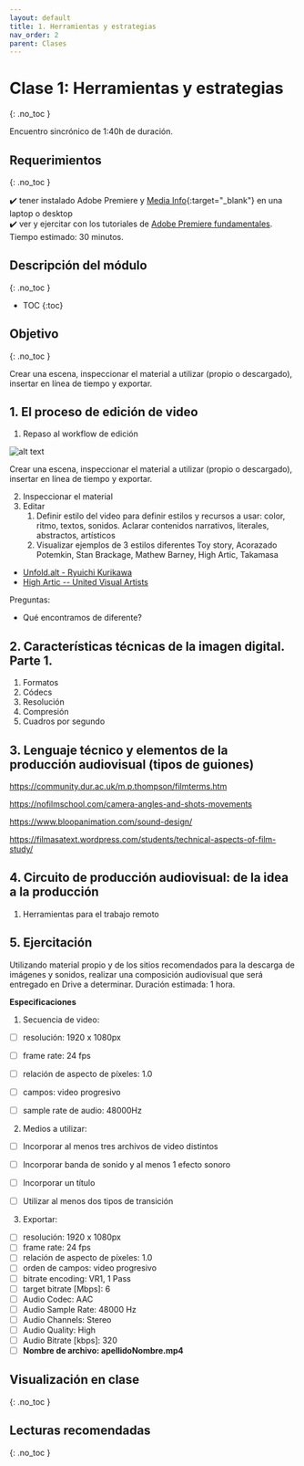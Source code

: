 ```yaml
---
layout: default
title: 1. Herramientas y estrategias
nav_order: 2
parent: Clases
---
```


# Clase 1: Herramientas y estrategias
{: .no_toc }

Encuentro sincrónico de 1:40h de duración.  

## Requerimientos 
{: .no_toc }

✔️ tener instalado Adobe Premiere y [Media Info](https://mediaarea.net/en/MediaInfo){:target="_blank"} en una laptop o desktop  
✔️ ver y ejercitar con los tutoriales de [Adobe Premiere fundamentales](../tutoriales/PremierePro). Tiempo estimado: 30 minutos.  

## Descripción del módulo  
{: .no_toc }

- TOC
{:toc}


## Objetivo  
{: .no_toc }

Crear una escena, inspeccionar el material a utilizar (propio o descargado), insertar en línea de tiempo y exportar.

## 1. El proceso de edición de video  
1. Repaso al workflow de edición

![alt text](../../../assets/workflow_premiere.jpg "worflow de edición")

Crear una escena, inspeccionar el material a utilizar (propio o descargado), insertar en línea de tiempo y exportar.



 2. Inspeccionar el material
 3. Editar
    1. Definir estilo del video para definir estilos y recursos a usar: color, ritmo, textos, sonidos. Aclarar contenidos narrativos, literales, abstractos, artísticos
    2. Visualizar ejemplos de 3 estilos diferentes Toy story, Acorazado Potemkin, Stan Brackage, Mathew Barney, High Artic, Takamasa  

- [Unfold.alt - Ryuichi Kurikawa](https://vimeo.com/201857765)
- [High Artic -- United Visual Artists](https://www.youtube.com/watch?v=3xjJR1U14zo)

Preguntas:
- Qué encontramos de diferente?

## 2. Características técnicas de la imagen digital. Parte 1.
  1. Formatos
  2. Códecs
  3. Resolución
  4. Compresión
  5. Cuadros por segundo


## 3. Lenguaje técnico y elementos de la producción audiovisual (tipos de guiones)

https://community.dur.ac.uk/m.p.thompson/filmterms.htm

https://nofilmschool.com/camera-angles-and-shots-movements

https://www.bloopanimation.com/sound-design/

https://filmasatext.wordpress.com/students/technical-aspects-of-film-study/

## 4. Circuito de producción audiovisual: de la idea a la producción
  1. Herramientas para el trabajo remoto

## 5. Ejercitación

Utilizando material propio y de los sitios recomendados para la descarga de imágenes y sonidos, realizar una composición audiovisual que será entregado en Drive a determinar. 
Duración estimada: 1 hora.

**Especificaciones**

1. Secuencia de video:
- [ ] resolución: 1920 x 1080px
- [ ] frame rate: 24 fps
- [ ] relación de aspecto de píxeles: 1.0
- [ ] campos: video progresivo
- [ ] sample rate de audio: 48000Hz  


2. Medios a utilizar:  
- [ ] Incorporar al menos tres archivos de video distintos
- [ ] Incorporar banda de sonido y al menos 1 efecto sonoro
- [ ] Incorporar un título
- [ ] Utilizar al menos dos tipos de transición


3. Exportar:
- [ ] resolución: 1920 x 1080px
- [ ] frame rate: 24 fps
- [ ] relación de aspecto de píxeles: 1.0
- [ ] orden de campos: video progresivo
- [ ] bitrate encoding: VR1, 1 Pass
- [ ] target bitrate [Mbps]: 6 
- [ ] Audio Codec: AAC
- [ ] Audio Sample Rate: 48000 Hz
- [ ] Audio Channels: Stereo
- [ ] Audio Quality: High
- [ ] Audio Bitrate [kbps]: 320
- [ ] **Nombre de archivo: apellidoNombre.mp4**

## Visualización en clase
{: .no_toc }


## Lecturas recomendadas
{: .no_toc }



<!--iframe src="https://drive.google.com/file/d/1i7h7xELv74lpKglxUQgZICGJJWtbL8bO/preview" width="100%" height="600"></iframe>

<iframe src="https://drive.google.com/file/d/13mLcJJo3GP-fnWMcIE5e60SfTz3XWtGx/preview" width="100%" height="600"></iframe><br>-->